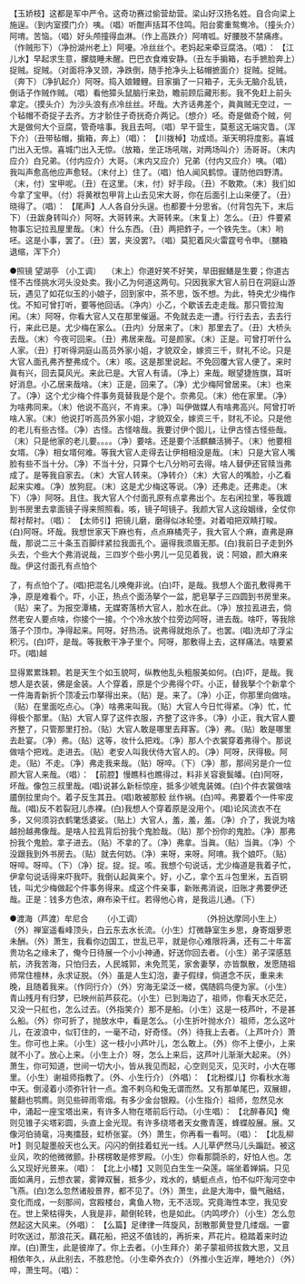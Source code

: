 <!-- { "loadSidebar": true } -->
【玉娇枝】这都是军中严令。这奇功赛过偷营劫营。梁山好汉扬名姓。自合向梁上施逞。（到内室摸门介）咦。（唱）听酣声括耳不住鸣。阳台雾重鸳鸯冷。（撞头介）阿唷。苦恼。（唱）好头颅撞得血淋。（作上高跌介）阿唷呱。好腰肢不禁痛疼。（作贼形下）（净扮湖州老上）阿嚘。冷丝丝个。老妈起来牵豆腐洛。（唱）： 
【江儿水】早起求生意，朦胧睡未醒。巴巴衣食难安静。（丑左手掮箱，右手摭脸奔上）捉贼。捉贼。（对面将净叉颈，净跌倒，随手抢净头上毡帽摭面介）捉贼。捉贼。（奔下）（净扒起介）阿呀。捣入娘鳗鲤。目家掮了一只箱子，无头无脑介乱铳，倒话子作贼作贼。（唱）看他獐头鼠脑行来劲，瞻前顾后藏形影。我不免赶上前头拿定。（摸头介）为沙头浪有点冷丝丝。坏哉。大齐话弗差个，眞眞贼无空过，一个毡帽不奇捉子去齐。方才骱住子奇挄奇介两记。（想介）呸。奇是做奇个贼，何大是做何大个豆腐，管奇啥事。我且去呵。（唱）早干营生，莫惹这无端灾眚。（浑下介）（丑带毡帽，掮箱，奔上）（唱）： 
【川拨棹】功成顷。渐天明将度影。喜城门出入无惊。喜城门出入无惊。（放箱，坐正场吼喘，对两场叫介）汤哥哥。（末内应介）白兄弟。（付内应介）大哥。（末内又应介）兄弟（付内又应介）咦。（唱）我叫声愈高他应声愈轻。（末付上）住了。（唱）怕人闻风鹤惊。谨防他四野清。（末，付）宝甲呢。（丑）在这里。（末，付）好手段。（丑）不敢欺。（末）我们如今拿了宝甲。（付）将黄袱包甲背上山去见宋大哥，你在后面引上山来便了。（丑）晓得了。（唱）： 
【尾声】人人各自分头逞。也都要十分思省。（付背包先下，末后下）（丑跋身转叫介）阿呀。大哥转来。大哥转来。（末复上）怎么。（丑）件要紧物事忘记拉厾屋里哉。（末）什么东西。（丑）两把鈼子，一个铁先生。（末）哟呸。这是小事，罢了。（丑）罢，夹没罢?。（唱）莫犯着风火雷霆号令申。（嬲箱退缩，浑下介） 

●照镜 望湖亭 （小工调）　 
（末上）你道好笑不好笑，旱田掘鳝是生要；你道古怪不古怪挑水河头没处卖。我小乙为何道这两句。只因我家大官人前日在洞庭山游玩，遇见了如花似玉的小娘子，回到家中，茶不思，饭不想。为此，特央尤少梅作伐。不知可曾打听，要等他回话。（净内）小乙，个歇该去走走哉。那只管拉淘闲。（末）阿呀，你看大官人又在那里催逼。不免就去走一遭。行行去去，去去行行，来此已是。尤少梅在家么。（丑内）分居来了。（末）那里去了。（丑）大桥头去哉。（末）今夜可回来。（丑）弗居来哉。可是颜家。（末）正是。可曾打听什么人家。（丑）打听得洞庭山高员外家小姐，才貌双全，嫁资三千，财礼不论。只是大官人面孔弗齐整弗成个。（末）咳。这是那里说起。不免回覆大官人便了。来时眞有兴，回去莫风光。来此已是。大官人有请。（净上）来哉。眼望捷旌旗，耳听好消息。小乙居来哉啥。（末）正是，回来了。（净）尤少梅阿曾居来。（末）也来了。（净）这个尤少梅个件事务竟替我是个是个。奈弗见。（末）他在家里。（净）为啥弗同来。（末）他说不高兴，不肯来。（净）叫伊做媒人有啥弗高兴。阿曾打听啥人家。（末）他说打听高员外家小姐，才貌双全，嫁资三千，财礼不论。只是他的老儿有些古怪。（净）古怪。古怪啥哉。我要讨伊个囡儿，让伊古怪古怪些哉。（末）只是他家的老儿要。。。。（净）要啥。还是要个活麒麟活狮子。（末）他要相女壻。（净）相女壻何难。等我大官人走得去让伊相相没是哉。（末）只是大官人嘴脸有些不当十分。（净）不当十分，只算个七八分哟可去得。啥人替伊还官赎当弗成了。是等我自家去。（末）大官人转来。（净转介）（末）大官人的嘴脸，小乙看起来实难。（净）放狗屁。（末）这是尤少梅这等说。（净）还弗走。还弗走。（末下）（净）阿呀。且住。我大官人个付面孔原有点拿弗出个。左右闲拉里，等我踱到书房里去拿面镜子得来照照看。咳，镜子呵镜子。我颜大官人这段姻缘，全仗你帮衬帮衬。（唱）： 
【太师引】把镜儿磨，磨得似冰轮堕。对着咱把双睛打睃。(白)阿呀。坏哉。我想世家天下麻也有，点点麻橘壳子，我大官人个麻，直弗是麻哉，那说二三十条玉百脚绊紧拉我面孔个。逼得我须眉无那。(白)我前日子走到外头去，个些大个弗消说哉，三四岁个些小男儿一见见着我，说：阿娘，颜大麻来哉。伊这付面孔有点怕个 

了，有点怕个了。(唱)把混名儿唤俺非讹。(白)吓，是哉。我想人个面孔敷得弗干净，原是难看个。吓，小正，热点个面汤拏个一盆，肥皂拏子三四圆到书房里来。（贴）来了。为报空潭橘，无媒寄落桥大官人，脸水在此。（净）放拉厾进去，倘然老安人要点啥，你接个一接。个个冷水放个拉旁边阿呀，进去哉。啥吓，等我除落子个顶巾。净得起来。阿呀。好热汤。说弗得就炮杀了。也罢。(唱)洗却了浮尘积污。(白)吓，是哉。等我敷干净子里个。阿呀，那敷得上去，这样痛法。啥要紧吓。(唱)越 

显得累累珠颗。若是天生个如玉貌呵，纵教他乱头粗服美如何。(白)吓，是哉。我想人是衣装，佛是金装。人个穿着，原是个少弗得个吓。小正，替我拏个个新拿个一件海青新折个顶凌云巾拏得出来。（贴）是。来了。（净）小正，你那里向做啥。（贴）在里面吃点心。（净）啥弗来叫我。（贴）大官人今日忙得紧。（净）忙，忙得极个那里。（贴）大官人穿了这件衣服，齐整了这许多。（净）小正，我大官人要齐整了，只管那里打扮。（贴）大官人敢是哪里去拜客。（净）弗。（贴）敢是哪里去赴宴。（净）弗。（贴）这等，妆什么把戏。（净）那人个衣裳穿着弗得个。那说做啥个把戏。走进去。（贴）老安人叫我伏侍大官人的。（净）阿呀，厌得极。阿走。（贴）不走。（净）弗走我来哉。（贴）呀啐。（下）（净）那，那间另是介一位颜大官人来哉。（唱）： 
【前腔】慢瞧科也瞧得过，料非关容衰鬓皤。(白)阿呀，坏哉。像包三叔里哉。(唱)说甚么新标惊座，抵多少唬鬼装傩。(白)个件衣裳做啥靥倒拉里向个。着子反生其丑。(唱)敢被那鲛 
丝作祸。(白)啐。弗要着个一件牢皮哉。(唱)反不若裂冠儿赤裸。(白)我想人个穿着原是没用个。(唱)论风流衣不在多，又何须羽衣鹤氅恁婆娑。（贴上）大官人，羞，羞，羞。（净）介了，我说为啥越扮越弗像哉。是啥人拉厾背后扮我个鬼脸哉。（贴）那个扮你的鬼脸。（净）那弗扮我个鬼脸。拿子进去。（贴）不拿的了。（净）弗拿。当眞。（贴）当眞。（净）个没跟我到外书房去。（贴）就去何妨。（净）来呀，来呀。阿唷。我个娘吓。（贴）呀啐。呀啐。（下）（净）捉。捉。捉。咳。我想个句说话，尤少梅道是我着子忙，伊拿句说话得来吓我吓。我倒认起眞来个。好，小乙，拿个五斗包里米，五百铜钱，叫尤少梅做起个件事务得来。成这个件亲事，新账弗消说，旧账才弗要伊还哉。正是：钱多方色浓，麻布染干红。若得他心肯，是我运儿通。（下） 

●渡海（芦渡）牟尼合 　　（小工调） 　　　　　　　 
（外扮达摩同小生上）（外）禅室遥看峰顶头，白云东去水长流。（小生）灯微静室生乡思，身寄烟萝恩未酬。（外）萧生，我看你边国工，世乱已平，就是你心难限将满，还有二十年富贵功名之缘未了，俺今日待展一个小小神通，好送你回去者。（小生）弟子深感慈航，济我苦海，只怕归去，人民城郭，未免荒芜，家舍妻孥，亦皆飘散，发愿随祖师常住檀林，永求证脱。（外）虽是人生幻泡，妻子假绿，倘道念不灰，重来未晚，且随着我来。（作同行介）（外）穷海无梁泛一槎，偶随鸥鸟便为家。（小生）青山残月有归梦，已映州前芦荻花。（小生）已到海边了，祖师，你看天水茫茫，又没一只舡也，怎么过去。（外指笑介）那不是船。（小生）这是一枝芦叶，不是甚么船。（外）你可折了，抛放水中，看是怎么。（小生折叶抛水介）祖师，怎么这叶儿，在波浪中，似钉住的，一毫不动，好奇怪。（外）待我上去者。（上芦叶介）萧生。你可也上来。（小生）这一枝小小芦叶儿，怎么敢上。（外）你不上便小，上来就不小了。放心上来。（小生上介）呀，怎么上来后，这芦叶儿渐渐大起来。（外）萧生，你可知道，世间一切大小，皆从我见而起，心空则见灭，见灭时，小大在哪里。（小生）谢祖师指教了。（外、小生行介）（外唱）： 
【北粉蝶儿】你看秋水海中天。倒浸着小须弥针针一点。澹不剌乌和兔无谓而然。又有那单尾巴，双展翅，鳌翻也鹗廌。则见些碎雨零烟。有多少金台银殿。（小生指介）祖师，忽然见水中，涌起一座宝塔出来，有许多人物在塔前后行动。（小生唱）： 
【北醉春风】俺则见锥子尖塔彩圆，头直上金光现。有许多绕塔者天女撒青莲，蜂蝶般展。展。又像河伯骑鼋，冯夷擂鼓，虹桥张宴。（外）萧生，你再看一看呵。（唱）： 
【北乱柳叶】则见靛墨般天也么天。闪闪的倒挂着虹光一线。人儿草俨然马儿头蹁跹。被这业风，吹的他微微颤。扑楞楞敢是修罗殿。（小生）你看那闘杀的，好怕人也。怎么又现好光景来。（唱）： 
【北上小楼】又则见白生生一朶莲。端坐着婵娟。只见面如满月，云想衣裳，雾亸双鬟，抵多少，戏水的，蜻蜓点点，怕不似吓淘河空中飞燕。(白)怎么忽然诸般景界，都不见了。（外）萧生，此是大海中，蜃气融结，变化而成，一刻那间，宫殿楼台，禽鱼人物，无不活现。究竟海性本空，我见安在。世上荣枯得失，人我是非，颠倒轮转，也是如此。（内鸣啰介）（小生）怎么忽然起这大风来。（外唱）： 
【么篇】足律律一阵旋风，刮散那黄登登几缕烟。一霎时吹送过，那浪花天。藕花船，把这不值钱的，再折来，芦花片。稳踏着来时边岸。(白)萧生，此是彼岸了。你上去者。（小生拜介）弟子蒙祖师拔救大恩，又且相依年久，从此别去，不胜悲怆。（小生牵外衣介）（外推小生近岸，睡地介）（外）啐，萧生呵。（唱）： 

